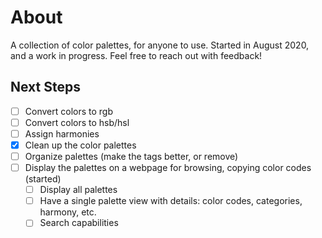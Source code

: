 # About

A collection of color palettes, for anyone to use. Started in August 2020, and a work in progress. Feel free to reach out with feedback!

## Next Steps

- [ ] Convert colors to rgb
- [ ] Convert colors to hsb/hsl
- [ ] Assign harmonies
- [x] Clean up the color palettes
- [ ] Organize palettes (make the tags better, or remove)
- [ ] Display the palettes on a webpage for browsing, copying color codes (started)
  - [ ] Display all palettes
  - [ ] Have a single palette view with details: color codes, categories, harmony, etc.
  - [ ] Search capabilities
